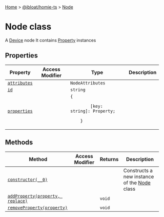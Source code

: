 [Home](./index) &gt; [@ibloat/homie-ts](./homie-ts.md) &gt; [Node](./homie-ts.node.md)

# Node class

A [Device](./homie-ts.device.md) node It contains [Property](./homie-ts.property.md) instances

## Properties

|  Property | Access Modifier | Type | Description |
|  --- | --- | --- | --- |
|  [`attributes`](./homie-ts.node.attributes.md) |  | `NodeAttributes` |  |
|  [`id`](./homie-ts.node.id.md) |  | `string` |  |
|  [`properties`](./homie-ts.node.properties.md) |  | `{`<p/>`        [key: string]: Property;`<p/>`    }` |  |

## Methods

|  Method | Access Modifier | Returns | Description |
|  --- | --- | --- | --- |
|  [`constructor(__0)`](./homie-ts.node.constructor.md) |  |  | Constructs a new instance of the [Node](./homie-ts.node.md) class |
|  [`addProperty(property, replace)`](./homie-ts.node.addproperty.md) |  | `void` |  |
|  [`removeProperty(property)`](./homie-ts.node.removeproperty.md) |  | `void` |  |

